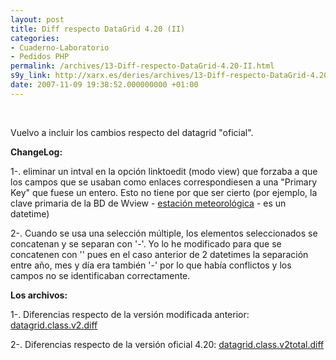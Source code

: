 ```yaml
---
layout: post
title: Diff respecto DataGrid 4.20 (II)
categories:
- Cuaderno-Laboratorio
- Pedidos PHP
permalink: /archives/13-Diff-respecto-DataGrid-4.20-II.html
s9y_link: http://xarx.es/deries/archives/13-Diff-respecto-DataGrid-4.20-II.html
date: 2007-11-09 19:38:52.000000000 +01:00
---
```

<br />
<p>Vuelvo a incluir los cambios respecto del datagrid &quot;oficial&quot;.</p><p><b>ChangeLog:</b></p><p>1-. eliminar un intval en la opción linktoedit (modo view) que forzaba a que los campos que se usaban como enlaces correspondiesen a una &quot;Primary Key&quot; que fuese un entero. Esto no tiene por que ser cierto (por ejemplo, la clave primaria de la BD de Wview - <a title="Estación Meteorológica del Planetari de Castelló" target="<u>blank" href="http://www.castello.es/archivos/598/img/index.html">estación meteorológica</a> - es un datetime)</p><p>2-. Cuando se usa una selección múltiple, los elementos seleccionados se concatenan y se separan con '-'. Yo lo he modificado para que se concatenen con '</u>' pues en el caso anterior de 2 datetimes la separación entre año, mes y día era también '-' por lo que había conflictos y los campos no se identificaban correctamente.</p><p><b>Los archivos:</b></p><p>1-. Diferencias respecto de la versión modificada anterior: <a href="http://xarx.es/deries/uploads/datagrid.class.v2.diff" title="datagrid.class.v2.diff" target="_blank">datagrid.class.v2.diff</a></p><p>2-. Diferencias respecto de la versión oficial 4.20: <a href="http://xarx.es/deries/uploads/datagrid.class.v2total.diff" title="datagrid.class.v2total.diff" target="_blank">datagrid.class.v2total.diff</a></p><div align="justify"><br />
</div>
